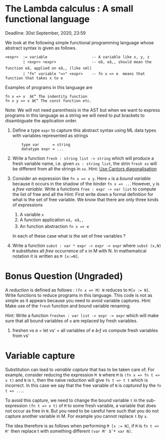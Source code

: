 # The Lambda calculus : A small functional language

Deadline: 30st September, 2020, 23:59

We look at the following simple functional programming language whose
abstract syntax is given as follows.

```
<expr>  := variable                    -- A variable like x, y, z
        | <expr> <expr>                -- eâ‚ eâ‚‚ should mean the function eâ‚ applied on eâ‚‚ (like sml)
		| "fn" variable "=>" <expr>    -- fn x => e  means that function that takes x to e

```

Examples of programs in this language are


```
fn x => x  â€“ The indentity function
fn x y => x â€“ The const function etc.
```

Note: We will not need parenthesis in the AST but when we want to
express programs in this language as a string we will need to put
brackets to disambiguate the application order.

1. Define a type `expr` to capture this abstract syntax using ML data
   types with variables represented as strings
   ```
       type var      = string
	   datatype expr = ...
   ```

2. Write a function `fresh : string list -> string` which will produce
   a fresh variable name, i.e. given `xs : string list`, the strin
   `fresh xs` will be different from all the strings in `xs`. Hint:
   [Use Cantors diagonalisation][cantor]

3. Consider an expression like `fn x => x y`. Here `x` is a _bound
   variable_ because it occurs in the shadow of the binder `fn x =>
   ..`. However, `y` is a _free variable_. Write a functions `free :
   expr -> var list` to compute the list of free and all the
   Hint: First write down a formal definition for what is the set of
   free variable. We know that there are only three kinds of expressions

   1. A variable `x`
   2. A function application `eâ‚ eâ‚‚`
   3. An function abstraction `fn x => e`

   In each of these case what is the set of free variables ?

4. Write a function `subst : var * expr -> expr -> expr` where `subst
   (x,N) M` substitutes all _free_ occurrence of x in M with N. In
   mathematical notation it is written as `M [x:=N]`.

# Bonus Question (Ungraded)

 A _reduction_ is defined as follows : `(fn x => M) N` reduces to `M[x
 := N]`. Write functions to reduce programs in this language.  This
 code is not as simple as it appears because you need to avoid
 variable captures. Hint: Make use of the `fresh` function and bound
 variable renaming.


 Hint: Write a function `freshen : var list -> expr -> expr` which will make sure that
 all bound variables of `e` are replaced by fresh variables.


 1. freshen vs e = let vs' = all variables of e â‹ƒ vs
                       compute fresh variables from vs'
# Variable capture

Substitution can lead to _variable capture_ that has to be taken care
of. For example, consider reducing the expression `M N` where `M` is
`(fn x => fn t => x t)` and `N` is `t`, then the naive reduction
will give `fn t => t t` which is incorrect. In this case we say that
the free variable of `N` is _captured_ by the `fn t => ...`.

To avoid this capture, we need to change the bound variable `t` in the
sub-expression `(fn t => x t)` of `M` to some fresh variable, a
variable that does not occur as free in `N`. But you need to be
careful here such that you do not capture another variable in M. For
example you cannot replace `t` by `x`.

The idea therefore is as follows when performing `M [x := N]`, if `M`
is `fn t => M'` then replace t with something different `(var M' âˆª
var N)`.

[cantor]: <https://en.wikipedia.org/wiki/Cantor%27s_diagonal_argument>
